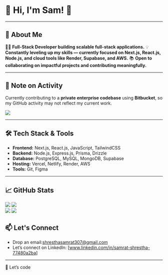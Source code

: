 # 🌟 Hi, I'm Sam! 👋  
---

## 🚀 About Me  

👨‍💻 **Full-Stack Developer building scalable full-stack applications.**
💡 **Constantly leveling up my skills — currently focused on Next.js, React.js, Node.js, and cloud tools like Render, Supabase, and AWS.**
📚 **Open to collaborating on impactful projects and contributing meaningfully.**

---

## 📢 Note on Activity

Currently contributing to a **private enterprise codebase** using **Bitbucket**, so my GitHub activity may not reflect my current work.


  ![](http://github-profile-summary-cards.vercel.app/api/cards/profile-details?username=haverwoods&theme=blueberry)

  
   


---
## 🛠️ Tech Stack & Tools  

- **Frontend:** Next.js, React.js, JavaScript, TailwindCSS  
- **Backend:** Node.js, Express.js, Prisma, Drizzle  
- **Database:** PostgreSQL, MySQL, MongoDB, Supabase  
- **Hosting:** Vercel, Netlify, Render, AWS  
- **Tools:** Git, Figma  

---

## 📈 GitHub Stats  

 ![](https://github-readme-stats.vercel.app/api?username=haverwoods&theme=vue-dark&show_icons=true&hide_border=true&count_private=true)
 ![](https://github-readme-streak-stats.herokuapp.com/?user=haverwoods&theme=vue-dark&hide_border=true)
 <br>
 ![](http://github-profile-summary-cards.vercel.app/api/cards/most-commit-language?username=haverwoods&theme=city_lights)
 ![](http://github-profile-summary-cards.vercel.app/api/cards/repos-per-language?username=haverwoods&theme=city_lights)


## 📫 Let's Connect  

- Drop an email:[shresthasamrat307@gmail.com](mailto:shresthasamrat307@gmail.com)  
- Let’s connect on LinkedIn: [www.linkedin.com/in/samrat-shrestha-77480a2ba]  

---

🙌 Let’s code

